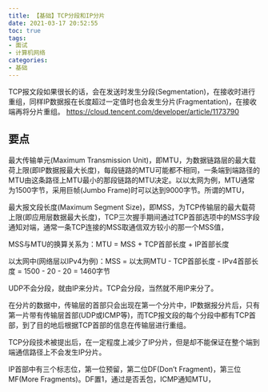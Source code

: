 ```yaml
---
title: 【基础】TCP分段和IP分片
date: 2021-03-17 20:52:55
toc: true
tags:
- 面试 
- 计算机网络
categories:
- 基础
---
```

TCP报文段如果很长的话，会在发送时发生分段(Segmentation)，在接收时进行重组，同样IP数据报在长度超过一定值时也会发生分片(Fragmentation)，在接收端再将分片重组。
https://cloud.tencent.com/developer/article/1173790

<!-- more -->

## 要点
最大传输单元(Maximum Transmission Unit)，即MTU，为数据链路层的最大载荷上限(即IP数据报最大长度)，每段链路的MTU可能都不相同，一条端到端路径的MTU由这条路径上MTU最小的那段链路的MTU决定。以以太网为例，MTU通常为1500字节，采用巨帧(Jumbo Frame)时可以达到9000字节。所谓的MTU，

最大报文段长度(Maximum Segment Size)，即MSS，为TCP传输层的最大载荷上限(即应用层数据最大长度)，TCP三次握手期间通过TCP首部选项中的MSS字段通知对端，通常一条TCP连接的MSS取通信双方较小的那一个MSS值，

MSS与MTU的换算关系为：MTU = MSS + TCP首部长度 + IP首部长度

以太网中(网络层以IPv4为例)：MSS = 以太网MTU - TCP首部长度 - IPv4首部长度 = 1500 - 20 - 20 = 1460字节

UDP不会分段，就由IP来分片。TCP会分段，当然就不用IP来分了。

在分片的数据中，传输层的首部只会出现在第一个分片中，IP数据报分片后，只有第一片带有传输层首部(UDP或ICMP等)，而TCP报文段的每个分段中都有TCP首部，到了目的地后根据TCP首部的信息在传输层进行重组。

TCP分段技术被提出后，在一定程度上减少了IP分片，但是却不能保证在整个端到端通信路径上不会发生IP分片。

IP首部中有三个标志位，第一位预留，第二位DF(Don’t Fragment)，第三位MF(More Fragments)。DF置1，通过是否丢包，ICMP通知MTU，

